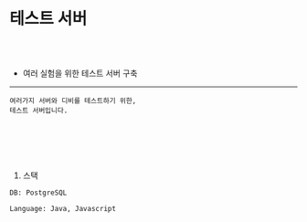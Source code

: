 # 테스트 서버

<br />
<br />

* 여러 실험을 위한 테스트 서버 구축
---

```
여러가지 서버와 디비를 테스트하기 위한,
테스트 서버입니다.
```

<br />
<br />
<br />
<br />

1. 스택

```
DB: PostgreSQL

Language: Java, Javascript
```
